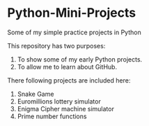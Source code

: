 # Python-Mini-Projects
Some of my simple practice projects in Python

This repository has two purposes:
  1. To show some of my early Python projects.
  2. To allow me to learn about GitHub.
  
There following projects are included here:
  1. Snake Game
  2. Euromillions lottery simulator
  3. Enigma Cipher machine simulator
  4. Prime number functions

